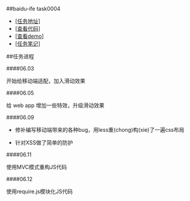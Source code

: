 ##baidu-ife task0004

- [[任务地址]](https://github.com/baidu-ife/ife/tree/master/task/task0004)
- [[查看代码]](https://github.com/zchen9/baidu-ife-task/tree/gh-pages/task0004/zchen9)
- [[查看demo]](http://www.chen9.info/baidu-ife-task/task0004/zchen9/)
- [[任务笔记]](http://www.chen9.info/)

##任务进程

####06.03

开始给移动端适配，加入滑动效果

####06.05

给 web app 增加一些特效，升级滑动效果

####06.09

- 修补编写移动端带来的各种bug，用less重(chong)构(xie)了一遍css布局

- 针对XSS做了简单的防护

####06.11

使用MVC模式重构JS代码

####06.12

使用require.js模块化JS代码
